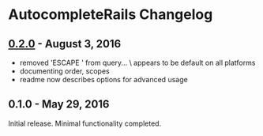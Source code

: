 # AutocompleteRails Changelog

## [0.2.0] - August 3, 2016

* removed 'ESCAPE \' from query... \ appears to be default on all platforms
* documenting order, scopes
* readme now describes options for advanced usage

[0.2.0]: https://github.com/tomichj/autocomplete_rails/compare/0.1.0...0.2.0


## 0.1.0 - May 29, 2016

Initial release. Minimal functionality completed.
